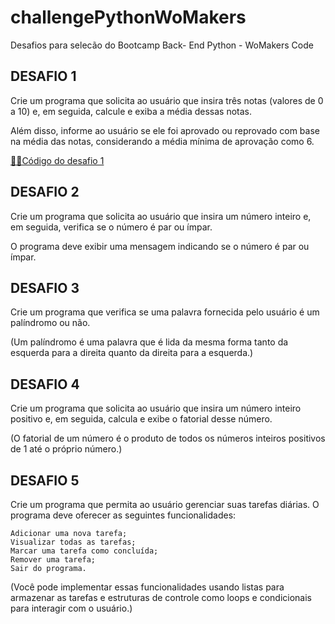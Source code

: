 # challengePythonWoMakers

Desafios para selecão do Bootcamp Back- End Python - WoMakers Code 



## DESAFIO 1

Crie um programa que solicita ao usuário que insira três notas (valores de 0 a 10) e, em seguida, calcule e exiba a média dessas notas.

Além disso, informe ao usuário se ele foi aprovado ou reprovado com base na média das notas, considerando a média mínima de aprovação como 6.

[👩‍💻Código do desafio 1](https://github.com/nadiduno/challengePythonWoMakers/blob/main/media.py)



## DESAFIO 2

Crie um programa que solicita ao usuário que insira um número inteiro e, em seguida, verifica se o número é par ou ímpar.

O programa deve exibir uma mensagem indicando se o número é par ou ímpar.



## DESAFIO 3

Crie um programa que verifica se uma palavra fornecida pelo usuário é um palíndromo ou não.

(Um palíndromo é uma palavra que é lida da mesma forma tanto da esquerda para a direita quanto da direita para a esquerda.)



## DESAFIO 4

Crie um programa que solicita ao usuário que insira um número inteiro positivo e, em seguida, calcula e exibe o fatorial desse número.

(O fatorial de um número é o produto de todos os números inteiros positivos de 1 até o próprio número.)



## DESAFIO 5

Crie um programa que permita ao usuário gerenciar suas tarefas diárias. O programa deve oferecer as seguintes funcionalidades:

    Adicionar uma nova tarefa;
    Visualizar todas as tarefas;
    Marcar uma tarefa como concluída;
    Remover uma tarefa;
    Sair do programa.

(Você pode implementar essas funcionalidades usando listas para armazenar as tarefas e estruturas de controle como loops e condicionais para interagir com o usuário.)




